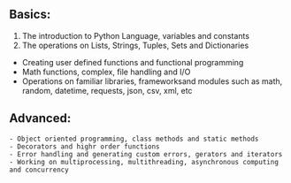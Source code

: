 ## Basics:

1. The introduction to Python Language, variables and constants
2. The operations on Lists, Strings, Tuples, Sets and Dictionaries
- Creating user defined functions and functional programming
- Math functions, complex, file handling and I/O
- Operations on familiar libraries, frameworksand modules such as math, random, datetime, requests, json, csv, xml, etc

## Advanced:

    - Object oriented programming, class methods and static methods
    - Decorators and highr order functions
    - Error handling and generating custom errors, gerators and iterators
    - Working on multiprocessing, multithreading, asynchronous computing and concurrency
